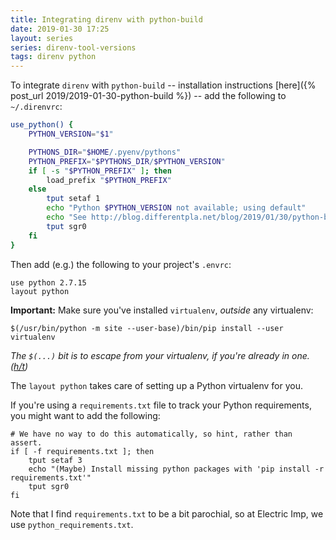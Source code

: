 ```yaml
---
title: Integrating direnv with python-build
date: 2019-01-30 17:25
layout: series
series: direnv-tool-versions
tags: direnv python
---
```


To integrate `direnv` with `python-build` -- installation instructions [here]({% post_url 2019/2019-01-30-python-build %}) -- add the following to `~/.direnvrc`:

```sh
use_python() {
    PYTHON_VERSION="$1"

    PYTHONS_DIR="$HOME/.pyenv/pythons"
    PYTHON_PREFIX="$PYTHONS_DIR/$PYTHON_VERSION"
    if [ -s "$PYTHON_PREFIX" ]; then
        load_prefix "$PYTHON_PREFIX"
    else
        tput setaf 1
        echo "Python $PYTHON_VERSION not available; using default"
        echo "See http://blog.differentpla.net/blog/2019/01/30/python-build/"
        tput sgr0
    fi
}
```

Then add (e.g.) the following to your project's `.envrc`:

```
use python 2.7.15
layout python
```

**Important:** Make sure you've installed `virtualenv`, _outside_ any virtualenv:

    $(/usr/bin/python -m site --user-base)/bin/pip install --user virtualenv

*The `$(...)` bit is to escape from your virtualenv, if you're already in one. ([h/t](https://github.com/sjml/dotfiles/blob/master/zsh.d.symlink/functions/pip))*

The `layout python` takes care of setting up a Python virtualenv for you.

If you're using a `requirements.txt` file to track your Python requirements, you might want to add the following:

```
# We have no way to do this automatically, so hint, rather than assert.
if [ -f requirements.txt ]; then
    tput setaf 3
    echo "(Maybe) Install missing python packages with 'pip install -r requirements.txt'"
    tput sgr0
fi
```

Note that I find `requirements.txt` to be a bit parochial, so at Electric Imp, we use `python_requirements.txt`.
